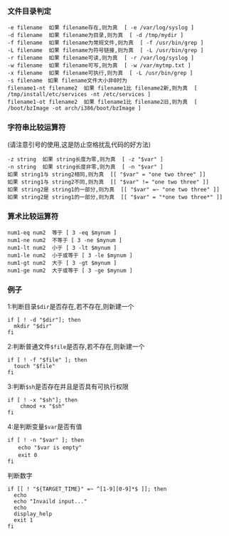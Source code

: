 

### 文件目录判定

```
-e filename  如果 filename存在,则为真  [ -e /var/log/syslog ]
-d filename  如果 filename为目录,则为真  [ -d /tmp/mydir ]
-f filename  如果 filename为常规文件,则为真  [ -f /usr/bin/grep ]
-L filename  如果 filename为符号链接,则为真  [ -L /usr/bin/grep ]
-r filename  如果 filename可读,则为真  [ -r /var/log/syslog ]
-w filename  如果 filename可写,则为真  [ -w /var/mytmp.txt ]
-x filename  如果 filename可执行,则为真  [ -L /usr/bin/grep ]
-s filename　如果 filename文件大小非0时为
filename1-nt filename2  如果 filename1比 filename2新,则为真  [ /tmp/install/etc/services -nt /etc/services ]
filename1-ot filename2  如果 filename1比 filename2旧,则为真  [ /boot/bzImage -ot arch/i386/boot/bzImage ]
```
### 字符串比较运算符

(请注意引号的使用,这是防止空格扰乱代码的好方法)
```
-z string  如果 string长度为零,则为真  [ -z "$var" ]
-n string  如果 string长度非零,则为真  [ -n "$var" ]
如果 string1与 string2相同,则为真  [[ "$var" = "one two three" ]]
如果 string1与 string2不同,则为真  [[ "$var" != "one two three" ]]
如果 string2是 string1的一部分,则为真  [[ "$var" =~ "one two three" ]]
如果 string2是 string1的一部分,则为真  [[ "$var" = "*one two three*" ]]
```
### 算术比较运算符
```
num1-eq num2  等于 [ 3 -eq $mynum ]
num1-ne num2  不等于 [ 3 -ne $mynum ]
num1-lt num2  小于 [ 3 -lt $mynum ]
num1-le num2  小于或等于 [ 3 -le $mynum ]
num1-gt num2  大于 [ 3 -gt $mynum ]
num1-ge num2  大于或等于 [ 3 -ge $mynum ]
```

### 例子

1:判断目录`$dir`是否存在,若不存在,则新建一个

```shell
if [ ! -d "$dir"]; then
  mkdir "$dir"
fi
```

2:判断普通文件`$file`是否存,若不存在,则新建一个
```shell
if [ ! -f "$file" ]; then
  touch "$file"
fi
```

3:判断`$sh`是否存在并且是否具有可执行权限
```shell
if [ ! -x "$sh"]; then
    chmod +x "$sh"
fi
```

4:是判断变量`$var`是否有值
```shell
if [ ! -n "$var" ]; then
　　echo "$var is empty"
　　exit 0
fi
```

判断数字
```shell
if [[ ! "${TARGET_TIME}" =~ ^[1-9][0-9]*$ ]]; then
  echo
  echo "Invaild input..."
  echo
  display_help
  exit 1
fi
```